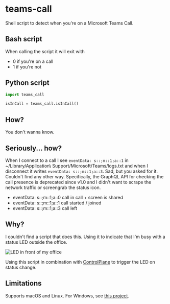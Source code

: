 # teams-call

Shell script to detect when you're on a Microsoft Teams Call.

## Bash script

When calling the script it will exit with 

* 0 if you're on a call
* 1 if you're not


## Python script

```python
import teams_call

isInCall = teams_call.isInCall()
```
## How?

You don't wanna know.

## Seriously... how?

When I connect to a call I see 
`eventData: s::;m::1;a::1` in ~/Library/Application\ Support/Microsoft/Teams/logs.txt and when I disconnect it writes `eventData: s::;m::1;a::3`.
Sad, but you asked for it.
Couldn't find any other way.
Specifically, the GraphQL API for checking the call presence is deprecated since v1.0 and I didn't want to scrape the network traffic or screengrab the status icon.

* eventData: s::;m::1;a::0 call in call + screen is shared
* eventData: s::;m::1;a::1 call started / joined
* eventData: s::;m::1;a::3 call left

## Why?

I couldn't find a script that does this.
Using it to indicate that I'm busy with a status LED outside the office.

![LED in front of my office](led.jpeg)

Using this script in combination with [ControlPlane](https://www.controlplaneapp.com/) to trigger the LED on status change.


## Limitations

Supports macOS and Linux. For Windows, see [this project](https://github.com/EBOOZ/TeamsStatus).
